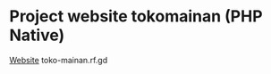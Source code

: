 # Project website tokomainan (PHP Native)
[Website] toko-mainan.rf.gd

[Website]: toko-mainan.rf.gd
